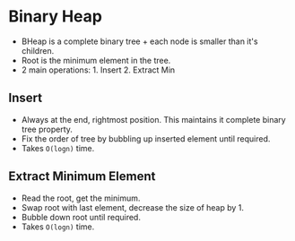 # Binary Heap

- BHeap is a complete binary tree + each node is smaller than it's children.
- Root is the minimum element in the tree.
- 2 main operations: 1. Insert 2. Extract Min

## Insert

- Always at the end, rightmost position. This maintains it complete binary tree property.
- Fix the order of tree by bubbling up inserted element until required.
- Takes `O(logn)` time.

## Extract Minimum Element

- Read the root, get the minimum.
- Swap root with last element, decrease the size of heap by 1.
- Bubble down root until required.
- Takes `O(logn)` time.
